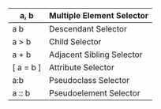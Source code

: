| a, b       | Multiple Element Selector |
| ---------- | ------------------------- |
| a b        | Descendant Selector       |
| a > b      | Child Selector            |
| a + b      | Adjacent Sibling Selector |
| \[ a = b ] | Attribute Selector        |
| a:b        | Pseudoclass Selector      |
| a :: b     | Pseudoelement Selector    |
